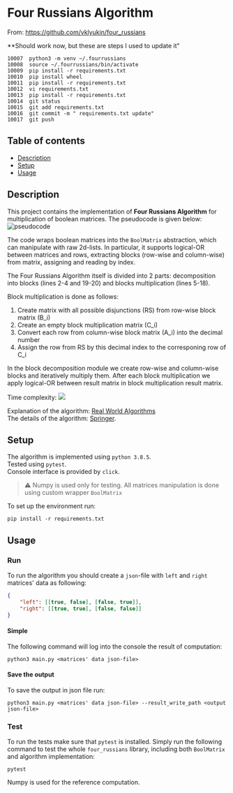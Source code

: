 # Four Russians Algorithm

From: https://github.com/vklyukin/four_russians 

**Should work now, but these are steps I used to update it"
```
10007  python3 -m venv ~/.fourrussians
10008  source ~/.fourrussians/bin/activate
10009  pip install -r requirements.txt
10010  pip install wheel
10011  pip install -r requirements.txt
10012  vi requirements.txt
10013  pip install -r requirements.txt
10014  git status
10015  git add requirements.txt
10016  git commit -m " requirements.txt update"
10017  git push
```

## Table of contents
* [Description](#description)
* [Setup](#setup)
* [Usage](#usage)

## Description
This project contains the implementation of **Four Russians Algorithm** for multiplication of boolean matrices.
The pseudocode is given below:
![pseudocode](https://louridas.github.io/rwa/assignments/four-russians/four_russians_algorithm.png)

The code wraps boolean matrices into the `BoolMatrix` abstraction, which can manipulate with raw 2d-lists. In particular, it supports logical-OR between matrices and rows, extracting blocks (row-wise and column-wise) from matrix, assigning and reading by index.

The Four Russians Algorithm itself is divided into 2 parts: decomposition into blocks (lines 2-4 and 19-20) and blocks multiplication (lines 5-18).

Block multiplication is done as follows:
1. Create matrix with all possible disjunctions (RS) from row-wise block matrix (B_i)
2. Create an empty block multiplication matrix (C_i)
3. Convert each row from column-wise block matrix (A_i) into the decimal number
4. Assign the row from RS by this decimal index to the corresponing row of C_i

In the block decomposition module we create row-wise and column-wise blocks and iteratively multiply them. After each block multiplication we apply logical-OR between result matrix in block multiplication result matrix.


Time complexity: <img src="https://render.githubusercontent.com/render/math?math=O(\frac{n^3}{log(n)})">

Explanation of the algorithm: [Real World Algorithms](https://louridas.github.io/rwa/assignments/four-russians/)  
The details of the algorithm: [Springer](https://link.springer.com/content/pdf/10.1007%2F978-0-387-88757-9_9.pdf).

## Setup
The algorithm is implemented using `python 3.8.5`.  
Tested using `pytest`.  
Console interface is provided by `click`.

> :warning: Numpy is used only for testing. All matrices manipulation is done using custom wrapper `BoolMatrix`


To set up the environment run:
```
pip install -r requirements.txt
```

## Usage

### Run

To run the algorithm you should create a `json`-file with `left` and `right` matrices' data as following:
```json
{
    "left": [[true, false], [false, true]],
    "right": [[true, true], [false, false]]
}
```

#### Simple
The following command will log into the console the result of computation:
```
python3 main.py <matrices' data json-file>
```

#### Save the output
To save the output in json file run:
```
python3 main.py <matrices' data json-file> --result_write_path <output json-file>
```

### Test
To run the tests make sure that `pytest` is installed.
Simply run the following command to test the whole `four_russians` library, including both `BoolMatrix` and algorithm implementation:
```
pytest
```

Numpy is used for the reference computation.
